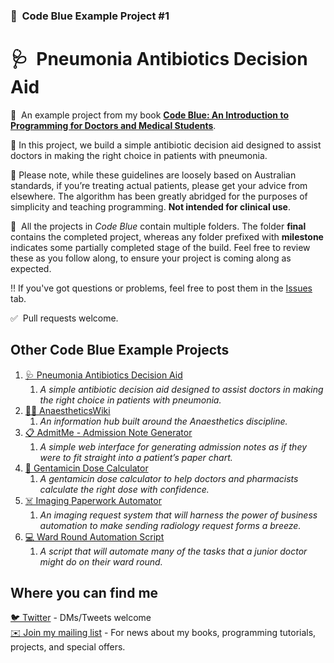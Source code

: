 ### 🏥 &nbsp;Code Blue Example Project #1

# 🩺 &nbsp;Pneumonia Antibiotics Decision Aid

📖 &nbsp;An example project from my book [**Code Blue: An Introduction to Programming for Doctors and Medical Students**](https://gumroad.com/products/NMtSD/).

💊&nbsp;In this project, we build a simple antibiotic decision aid designed to assist doctors in making the right choice in patients with pneumonia.

🙅‍&nbsp;Please note, while these guidelines are loosely based on Australian standards, if you’re treating actual patients, please get your advice from elsewhere. The algorithm has been greatly abridged for the purposes of simplicity and teaching programming. **Not intended for clinical use**.

📁 &nbsp;All the projects in *Code Blue* contain multiple folders. The folder **final** contains the completed project, whereas any folder prefixed with **milestone** indicates some partially completed stage of the build. Feel free to review these as you follow along, to ensure your project is coming along as expected. 

‼️&nbsp;If you've got questions or problems, feel free to post them in the [Issues](https://github.com/joshcase/code-blue-pneumonia/issues) tab.

✅ &nbsp;Pull requests welcome.

## Other Code Blue Example Projects

1. [🩺&nbsp;Pneumonia Antibiotics Decision Aid](https://github.com/joshcase/code-blue-pneumonia)
    1. *A simple antibiotic decision aid designed to assist doctors in making the right choice in patients with pneumonia.*
1. [👩🏾‍&nbsp;AnaestheticsWiki](https://github.com/joshcase/code-blue-wiki)
    1. *An information hub built around the Anaesthetics discipline.*
1. [📋&nbsp;AdmitMe - Admission Note Generator](https://github.com/joshcase/code-blue-admitme)
    1. *A simple web interface for generating admission notes as if they were to fit straight into a patient’s paper chart.*
1. [🧮&nbsp;Gentamicin Dose Calculator](https://github.com/joshcase/code-blue-gentamicin)
    1. *A gentamicin dose calculator to help doctors and pharmacists calculate the right dose with confidence.*
1. [☠️&nbsp;Imaging Paperwork Automator](https://github.com/joshcase/code-blue-auto-imaging)
    1. *An imaging request system that will harness the power of business automation to make sending radiology request forms a breeze.*
1. [💻&nbsp;Ward Round Automation Script](https://github.com/joshcase/code-blue-ward-round)
    1. *A script that will automate many of the tasks that a junior doctor might do on their ward round.*

## Where you can find me

[🐦&nbsp;Twitter](https://twitter.com/_JoshCase) - DMs/Tweets welcome
<br>
[✉️&nbsp;Join my mailing list](http://eepurl.com/gWD3Z1) - For news about my books, programming tutorials, projects, and special offers.
